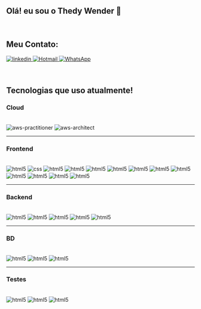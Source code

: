 ## Olá! eu sou o Thedy Wender 👋
<div style="display: inline_block"><br/>
 <h2>Meu Contato:</h2>
 <a href="https://www.linkedin.com/in/thedy-wender/">
   <img src="https://img.shields.io/badge/LinkedIn-0077B5?style=for-the-badge&logo=linkedin&logoColor=white" alt="linkedin">
 </a>
  <a href="mailto:thedywender@hotmail.com">
   <img src="https://img.shields.io/badge/Hotmail-0078D4?style=for-the-badge&logo=microsoft-outlook&logoColor=white" alt="Hotmail">
 </a>
 <a href="https://wa.me/5565984039576">
   <img src="https://img.shields.io/badge/WhatsApp-25D366?style=for-the-badge&logo=whatsapp&logoColor=white" alt="WhatsApp">
 </a>
</div>
<br/><br/>

## Tecnologias que uso atualmente!

### Cloud
<div style="display: inline_block"><br/>
    <img align="center" alt="aws-practitioner" src="https://img.shields.io/badge/AWS%20Certified%20Practitioner-FF9900?style=for-the-badge&logo=amazon-aws&logoColor=white" />
    <img align="center" alt="aws-architect" src="https://img.shields.io/badge/AWS%20Certified%20Architect-FF9900?style=for-the-badge&logo=amazon-aws&logoColor=white" />
</div>

---

### Frontend
<div style="display: inline_block"><br/>
    <img align="center" alt="html5" src="https://img.shields.io/badge/HTML5-E34F26?style=for-the-badge&logo=html5&logoColor=white" />
    <img align="center" alt="css" src="https://img.shields.io/badge/CSS-239120?&style=for-the-badge&logo=css3&logoColor=white" />
    <img align="center" alt="html5" src="https://img.shields.io/badge/styled--components-DB7093?style=for-the-badge&logo=styled-components&logoColor=white" />
     <img align="center" alt="html5" src="https://img.shields.io/badge/Tailwind_CSS-38B2AC?style=for-the-badge&logo=tailwind-css&logoColor=white" />
    <img align="center" alt="html5" src="https://img.shields.io/badge/Node.js-43853D?style=for-the-badge&logo=node.js&logoColor=white" />
    <img align="center" alt="html5" src="https://img.shields.io/badge/JavaScript-F7DF1E?style=for-the-badge&logo=javascript&logoColor=black" />
    <img align="center" alt="html5" src="https://img.shields.io/badge/TypeScript-007ACC?style=for-the-badge&logo=typescript&logoColor=white" />
    <img align="center" alt="html5" src="https://img.shields.io/badge/Express.js-404D59?style=for-the-badge" />
     <img align="center" alt="html5" src="https://img.shields.io/badge/React-20232A?style=for-the-badge&logo=react&logoColor=61DAFB" />
    <img align="center" alt="html5" src="https://img.shields.io/badge/React_Router-CA4245?style=for-the-badge&logo=react-router&logoColor=white" />
    <img align="center" alt="html5" src="https://img.shields.io/badge/Python-14354C?style=for-the-badge&logo=python&logoColor=white" />
    <img align="center" alt="html5" src="https://img.shields.io/badge/Django-092E20?style=for-the-badge&logo=django&logoColor=white" />
    <img align="center" alt="html5" src="https://img.shields.io/badge/Flask-000000?style=for-the-badge&logo=flask&logoColor=white" />
    
    

---

### Backend
<div style="display: inline_block"><br/>
    <img align="center" alt="html5" src="https://img.shields.io/badge/JavaScript-F7DF1E?style=for-the-badge&logo=javascript&logoColor=black" />
    <img align="center" alt="html5" src="https://img.shields.io/badge/Node.js-43853D?style=for-the-badge&logo=node.js&logoColor=white" />
    <img align="center" alt="html5" src="https://img.shields.io/badge/TypeScript-007ACC?style=for-the-badge&logo=typescript&logoColor=white" />
    <img align="center" alt="html5" src="https://img.shields.io/badge/sequelize-323330?style=for-the-badge&logo=sequelize&logoColor=blue" />
    <img align="center" alt="html5" src="https://img.shields.io/badge/Python-14354C?style=for-the-badge&logo=python&logoColor=white" />

---
### BD
<div style="display: inline_block"><br/>
    <img align="center" alt="html5" src="https://img.shields.io/badge/MySQL-00000F?style=for-the-badge&logo=mysql&logoColor=white" />
    <img align="center" alt="html5" src="https://img.shields.io/badge/PostgreSQL-316192?style=for-the-badge&logo=postgresql&logoColor=white" />
    <img align="center" alt="html5" src="https://img.shields.io/badge/MongoDB-4EA94B?style=for-the-badge&logo=mongodb&logoColor=white" />

---

### Testes
<div style="display: inline_block"><br/>
    <img align="center" alt="html5" src="https://img.shields.io/badge/Jest-323330?style=for-the-badge&logo=Jest&logoColor=white" />
    <img align="center" alt="html5" src="https://img.shields.io/badge/sinon.js-323330?style=for-the-badge&logo=sinon" />
    <img align="center" alt="html5" src="https://img.shields.io/badge/mocha.js-323330?style=for-the-badge&logo=mocha&logoColor=Brown" />



</div>    
